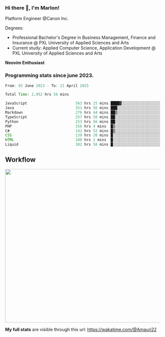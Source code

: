 
### Hi there 👋, I'm Marlon!

Platform Engineer @Canon Inc.

Degrees: 
- Professional Bachelor's Degree in Business Management, Finance and Insurance @ PXL University of Applied Sciences and Arts
- Current study: Applied Computer Science, Application Development @ PXL University of Applied Sciences and Arts

**Neovim Enthusiast**

### Programming stats since june 2023.
<!--START_SECTION:waka-->

```java
From: 02 June 2023 - To: 21 April 2025

Total Time: 2,952 hrs 56 mins

JavaScript                      563 hrs 25 mins ████▓░░░░░░░░░░░░░░░░░░░░   18.65 %
Java                            351 hrs 56 mins ███░░░░░░░░░░░░░░░░░░░░░░   11.65 %
Markdown                        276 hrs 44 mins ██▒░░░░░░░░░░░░░░░░░░░░░░   09.16 %
TypeScript                      257 hrs 50 mins ██░░░░░░░░░░░░░░░░░░░░░░░   08.54 %
Python                          253 hrs 56 mins ██░░░░░░░░░░░░░░░░░░░░░░░   08.41 %
PHP                             156 hrs 4 mins  █▒░░░░░░░░░░░░░░░░░░░░░░░   05.17 %
C#                              142 hrs 52 mins █▒░░░░░░░░░░░░░░░░░░░░░░░   04.73 %
CSS                             139 hrs 20 mins █░░░░░░░░░░░░░░░░░░░░░░░░   04.61 %
HTML                            108 hrs 2 mins  █░░░░░░░░░░░░░░░░░░░░░░░░   03.58 %
Liquid                          102 hrs 58 mins █░░░░░░░░░░░░░░░░░░░░░░░░   03.41 %
```

<!--END_SECTION:waka-->

## Workflow
<a href="https://wakatime.com"><img width="750" height="500" src="https://wakatime.com/share/@Amauri22/c9755ad7-b574-44e4-a9ee-ddb3582724ea.png" /></a>

**My full stats** are visible through this url: https://wakatime.com/@Amauri22
